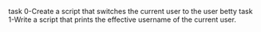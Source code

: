 task 0-Create a script that switches the current user to the user betty
task 1-Write a script that prints the effective username of the current user.
